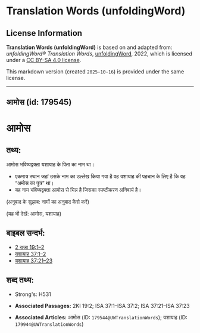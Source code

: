 # Translation Words (unfoldingWord)

## License Information

**Translation Words (unfoldingWord)** is based on and adapted from: _unfoldingWord® Translation Words_, [unfoldingWord](https://unfoldingword.org/utw), 2022, which is licensed under a [CC BY-SA 4.0 license](https://creativecommons.org/licenses/by-sa/4.0/legalcode.en).

This markdown version (created `2025-10-16`) is provided under the same license.



--------------------------------

## आमोस (id: 179545)

आमोस
====

तथ्य:
-----

आमोस भविष्यद्वक्ता यशायाह के पिता का नाम था।

* एकमात्र स्थान जहां उसके नाम का उल्लेख किया गया है वह यशायाह की पहचान के लिए है कि वह “अमोस का पुत्र” था।
* यह नाम भविष्यद्वक्ता आमोस से भिन्न है जिसका स्पष्टीकरण अनिवार्य है।

(अनुवाद के सुझाव: नामों का अनुवाद कैसे करें)

(यह भी देखें: आमोस, यशायाह)

बाइबल सन्दर्भ:
--------------

* [2 राजा 19:1–2](https://ref.ly/2Kgs0:0)
* [यशायाह 37:1–2](https://ref.ly/Isa37:1-Isa37:2)
* [यशायाह 37:21–23](https://ref.ly/Isa37:21-Isa37:23)

शब्द तथ्य:
----------

* Strong's: H531

* **Associated Passages:** 2KI 19:2; ISA 37:1–ISA 37:2; ISA 37:21–ISA 37:23
* **Associated Articles:** आमोस (ID: `179544@UWTranslationWords`); यशायाह (ID: `179944@UWTranslationWords`)


